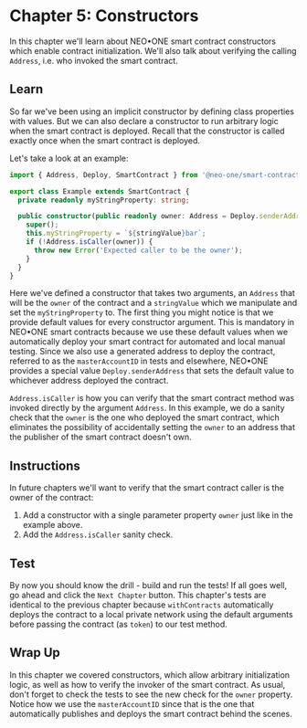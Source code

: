 # Chapter 5: Constructors

In this chapter we'll learn about NEO•ONE smart contract constructors which enable contract initialization. We'll also talk about verifying the calling `Address`, i.e. who invoked the smart contract.

## Learn

So far we've been using an implicit constructor by defining class properties with values. But we can also declare a constructor to run arbitrary logic when the smart contract is deployed. Recall that the constructor is called exactly once when the smart contract is deployed.

Let's take a look at an example:

```typescript
import { Address, Deploy, SmartContract } from '@neo-one/smart-contract';

export class Example extends SmartContract {
  private readonly myStringProperty: string;

  public constructor(public readonly owner: Address = Deploy.senderAddress, stringValue: string = 'foo') {
    super();
    this.myStringProperty = `${stringValue}bar`;
    if (!Address.isCaller(owner)) {
      throw new Error('Expected caller to be the owner');
    }
  }
}
```

Here we've defined a constructor that takes two arguments, an `Address` that will be the `owner` of the contract and a `stringValue` which we manipulate and set the `myStringProperty` to. The first thing you might notice is that we provide default values for every constructor argument. This is mandatory in NEO•ONE smart contracts because we use these default values when we automatically deploy your smart contract for automated and local manual testing. Since we also use a generated address to deploy the contract, referred to as the `masterAccountID` in tests and elsewhere, NEO•ONE provides a special value `Deploy.senderAddress` that sets the default value to whichever address deployed the contract.

`Address.isCaller` is how you can verify that the smart contract method was invoked directly by the argument `Address`. In this example, we do a sanity check that the `owner` is the one who deployed the smart contract, which eliminates the possibility of accidentally setting the `owner` to an address that the publisher of the smart contract doesn't own.

## Instructions

In future chapters we'll want to verify that the smart contract caller is the owner of the contract:

  1. Add a constructor with a single parameter property `owner` just like in the example above.
  2. Add the `Address.isCaller` sanity check.

## Test

By now you should know the drill - build and run the tests! If all goes well, go ahead and click the `Next Chapter` button. This chapter's tests are identical to the previous chapter because `withContracts` automatically deploys the contract to a local private network using the default arguments before passing the contract (as `token`) to our test method.

## Wrap Up

In this chapter we covered constructors, which allow arbitrary initialization logic, as well as how to verify the invoker of the smart contract. As usual, don't forget to check the tests to see the new check for the `owner` property. Notice how we use the `masterAccountID` since that is the one that automatically publishes and deploys the smart contract behind the scenes.
